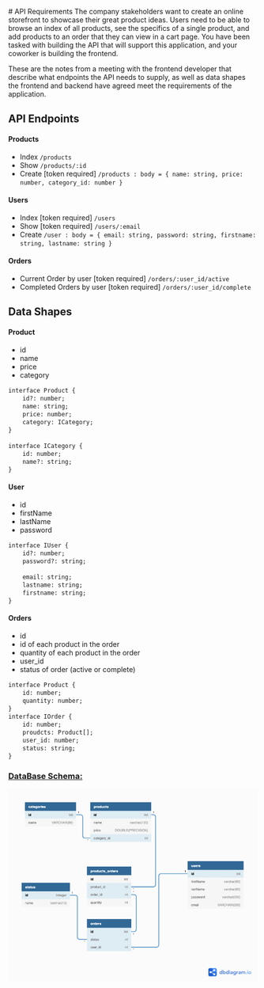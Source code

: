 \# API Requirements
The company stakeholders want to create an online storefront to showcase their great product ideas. Users need to be able to browse an index of all products, see the specifics of a single product, and add products to an order that they can view in a cart page. You have been tasked with building the API that will support this application, and your coworker is building the frontend.

These are the notes from a meeting with the frontend developer that describe what endpoints the API needs to supply, as well as data shapes the frontend and backend have agreed meet the requirements of the application.

## API Endpoints

#### Products

- Index `/products`
- Show `/products/:id`
- Create [token required] `/products : body = { name: string, price: number, category_id: number }`

#### Users

- Index [token required] `/users`
- Show [token required] `/users/:email`
- Create `/user : body = { email: string, password: string, firstname: string, lastname: string }`

#### Orders

- Current Order by user [token required] `/orders/:user_id/active `
- Completed Orders by user [token required] `/orders/:user_id/complete`

## Data Shapes

#### Product

- id
- name
- price
- category

```
interface Product {
	id?: number;
	name: string;
	price: number;
	category: ICategory;
}

interface ICategory {
	id: number;
	name?: string;
}
```

#### User

- id
- firstName
- lastName
- password

```
interface IUser {
	id?: number;
	password?: string;

	email: string;
	lastname: string;
	firstname: string;
}
```

#### Orders

- id
- id of each product in the order
- quantity of each product in the order
- user_id
- status of order (active or complete)

```
interface Product {
	id: number;
	quantity: number;
}
interface IOrder {
	id: number;
	proudcts: Product[];
	user_id: number;
	status: string;
}
```

### [DataBase Schema:](https://github.com/Ahmed121221/nd0067-c2-creating-an-api-with-postgresql-and-express-project-starter/blob/master/store_schema.png)

![store_schema](https://github.com/Ahmed121221/nd0067-c2-creating-an-api-with-postgresql-and-express-project-starter/blob/master/store_schema.png?raw=true)
